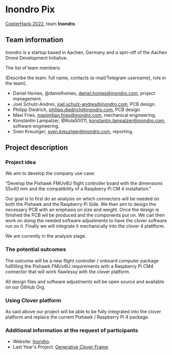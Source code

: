 # Inondro Pix

[CopterHack-2022](copterhack2022.md), team **Inondro**.

## Team information

Inondro is a startup based in Aachen, Germany and a spin-off of the Aachen Drone Development Initiative.

The list of team members:

(Describe the team: full name, contacts (e-mail/Telegram username), role in the team).

* Daniel Honies, @danielhonies, daniel.honies@inondro.com, project management.
* Joel Schulz-Andres, joel.schulz-andres@inondro.com, PCB design.
* Philipp Diedrich, philipp.diedrich@inondro.com, PCB design.
* Maxi Fries, maximilian.fries@inondro.com, mechanical engineering.
* Konstantin Lampalzer, @Kola50011, konstantin.lampalzer@inondro.com, software engineering.
* Sven Kreuziger, sven.kreuziger@inondro.com, reporting.

## Project description

### Project idea

We aim to develop the company use case:

"Develop the Pixhawk FMUv6U flight controller board with the dimensions 55x40 mm and the compatibility of a Raspberry Pi CM 4 installation."

Our goal is to first do an analysis on which connectors will be needed on both the Pixhawk and the Raspberry Pi Side. We then aim to design the necessary PCB with an emphasis on size and weight. Once the design is finished the PCB wil be produced and the components put on. We can then work on doing the needed software adjustments to have the clover software run on it. Finally we will integrate it mechanically into the clover 4 plattform.

We are currently in the analysis stage.

### The potential outcomes

The outcome will be a new flight controller / onboard computer package fullfilling the Pixhawk FMUv6U requirements with a Raspberry Pi CM4 connector that will work flawlessy with the clover platform.

All design files and software adjustments will be open source and available on our GitHub Org.

### Using Clover platform

As said above our project will be able to be fully integrated into the clover platform and replace the current Pixhawk / Raspberry Pi 4 package.

### Additional information at the request of participants

* Website: [Inondro](https://inondro.com).
* Last Year's Project: [Generative Clover Frame](https://clover.coex.tech/en/generative_design_frame.html).
